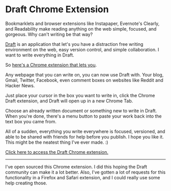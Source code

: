 # Draft Chrome Extension

Bookmarklets and browser extensions like Instapaper, Evernote's Clearly, and Readability make reading anything on the web simple, focused, and gorgeous. Why can't writing be that way?

[Draft](http://draftin.com) is an application that let's you have a distraction free writing environment on the web, easy version control, and simple collaboration. I want to write everything in Draft.

So [here's a Chrome extension that lets you](https://chrome.google.com/webstore/detail/draft/amlbbbgcijmiooecobhkjblcdkjldmdk).

Any webpage that you can write on, you can now use Draft with. Your blog, Gmail, Twitter, Facebook, even comment boxes on websites like Reddit and Hacker News.

Just place your cursor in the box you want to write in, click the Chrome Draft extension, and Draft will open up in a new Chrome Tab. 

Choose an already written document or something new to write in Draft. When you're done, there's a menu button to paste your work back into the text box you came from. 

All of a sudden, everything you write everywhere is focused, versioned, and able to be shared with friends for help before you publish. I hope you like it. This might be the neatest thing I've ever made. :)

[Click here to access the Draft Chrome extension.](https://chrome.google.com/webstore/detail/draft/amlbbbgcijmiooecobhkjblcdkjldmdk)

<hr/>

I've open sourced this Chrome extension. I did this hoping the Draft community can make it a lot better. Also, I've gotten a lot of requests for this functionality in a Firefox and Safari extension, and I could really use some help creating those. 

